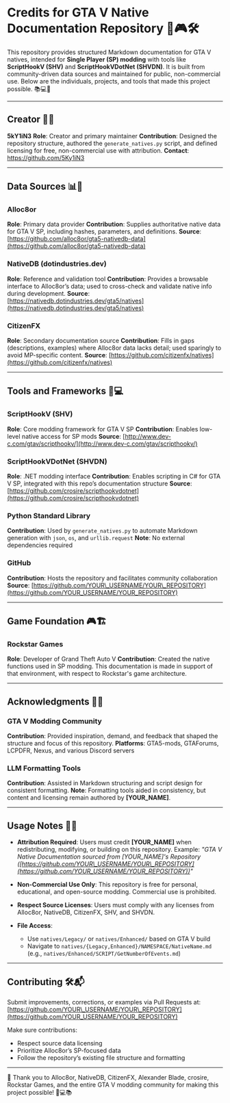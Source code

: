 # Credits for GTA V Native Documentation Repository 🙏🎮🛠️

This repository provides structured Markdown documentation for GTA V natives, intended for **Single Player (SP) modding** with tools like **ScriptHookV (SHV)** and **ScriptHookVDotNet (SHVDN)**. It is built from community-driven data sources and maintained for public, non-commercial use. Below are the individuals, projects, and tools that made this project possible. 📚💻🔧

---

## Creator 👤📘

**5kY1iN3**
**Role**: Creator and primary maintainer
**Contribution**: Designed the repository structure, authored the `generate_natives.py` script, and defined licensing for free, non-commercial use with attribution.
**Contact**: https://github.com/5Ky1iN3

---

## Data Sources 📊📂

### Alloc8or

**Role**: Primary data provider
**Contribution**: Supplies authoritative native data for GTA V SP, including hashes, parameters, and definitions.
**Source**: [https://github.com/alloc8or/gta5-nativedb-data](https://github.com/alloc8or/gta5-nativedb-data)

### NativeDB (dotindustries.dev)

**Role**: Reference and validation tool
**Contribution**: Provides a browsable interface to Alloc8or’s data; used to cross-check and validate native info during development.
**Source**: [https://nativedb.dotindustries.dev/gta5/natives](https://nativedb.dotindustries.dev/gta5/natives)

### CitizenFX

**Role**: Secondary documentation source
**Contribution**: Fills in gaps (descriptions, examples) where Alloc8or data lacks detail; used sparingly to avoid MP-specific content.
**Source**: [https://github.com/citizenfx/natives](https://github.com/citizenfx/natives)

---

## Tools and Frameworks 🔧💻

### ScriptHookV (SHV)

**Role**: Core modding framework for GTA V SP
**Contribution**: Enables low-level native access for SP mods
**Source**: [http://www.dev-c.com/gtav/scripthookv/](http://www.dev-c.com/gtav/scripthookv/)

### ScriptHookVDotNet (SHVDN)

**Role**: .NET modding interface
**Contribution**: Enables scripting in C# for GTA V SP, integrated with this repo’s documentation structure
**Source**: [https://github.com/crosire/scripthookvdotnet](https://github.com/crosire/scripthookvdotnet)

### Python Standard Library

**Contribution**: Used by `generate_natives.py` to automate Markdown generation with `json`, `os`, and `urllib.request`
**Note**: No external dependencies required

### GitHub

**Contribution**: Hosts the repository and facilitates community collaboration
**Source**: [https://github.com/YOUR\_USERNAME/YOUR\_REPOSITORY](https://github.com/YOUR_USERNAME/YOUR_REPOSITORY)

---

## Game Foundation 🎮🏗️

### Rockstar Games

**Role**: Developer of Grand Theft Auto V
**Contribution**: Created the native functions used in SP modding. This documentation is made in support of that environment, with respect to Rockstar's game architecture.

---

## Acknowledgments 🙌💬

### GTA V Modding Community

**Contribution**: Provided inspiration, demand, and feedback that shaped the structure and focus of this repository.
**Platforms**: GTA5-mods, GTAForums, LCPDFR, Nexus, and various Discord servers

### LLM Formatting Tools

**Contribution**: Assisted in Markdown structuring and script design for consistent formatting.
**Note**: Formatting tools aided in consistency, but content and licensing remain authored by **\[YOUR\_NAME]**.

---

## Usage Notes 📌📖

* **Attribution Required**: Users must credit **\[YOUR\_NAME]** when redistributing, modifying, or building on this repository.
  Example: *"GTA V Native Documentation sourced from \[YOUR\_NAME]'s Repository ([https://github.com/YOUR\_USERNAME/YOUR\_REPOSITORY](https://github.com/YOUR_USERNAME/YOUR_REPOSITORY))"*

* **Non-Commercial Use Only**: This repository is free for personal, educational, and open-source modding. Commercial use is prohibited.

* **Respect Source Licenses**: Users must comply with any licenses from Alloc8or, NativeDB, CitizenFX, SHV, and SHVDN.

* **File Access**:

  * Use `natives/Legacy/` or `natives/Enhanced/` based on GTA V build
  * Navigate to `natives/{Legacy,Enhanced}/NAMESPACE/NativeName.md` (e.g., `natives/Enhanced/SCRIPT/GetNumberOfEvents.md`)

---

## Contributing 🛠️📬

Submit improvements, corrections, or examples via Pull Requests at:
[https://github.com/YOUR\_USERNAME/YOUR\_REPOSITORY](https://github.com/YOUR_USERNAME/YOUR_REPOSITORY)

Make sure contributions:

* Respect source data licensing
* Prioritize Alloc8or’s SP-focused data
* Follow the repository’s existing file structure and formatting

---

🙏 Thank you to Alloc8or, NativeDB, CitizenFX, Alexander Blade, crosire, Rockstar Games, and the entire GTA V modding community for making this project possible! 🚗💻📚
